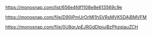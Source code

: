 https://monosnap.com/list/656e4fdf1108e8e613569c9e

<!-- get contact by id, null -->

https://monosnap.com/file/D90jPmUrOrMI1hSVRsMVK5DAjBMVFM

<!-- remove contact by id, null -->

https://monosnap.com/file/0U8qrJpEJRGdDlpiuiBzPhzqiauZCH
